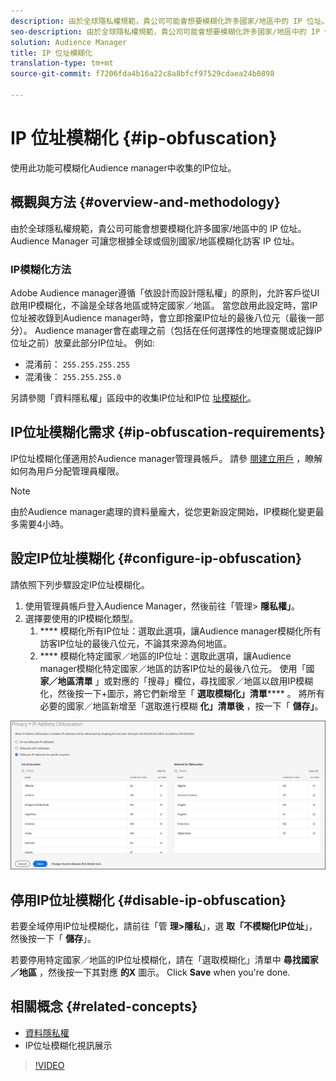 ```yaml
---
description: 由於全球隱私權規範，貴公司可能會想要模糊化許多國家/地區中的 IP 位址。Audience Manager 可讓您根據全球或個別國家/地區模糊化訪客 IP 位址。
seo-description: 由於全球隱私權規範，貴公司可能會想要模糊化許多國家/地區中的 IP 位址。Audience Manager 可讓您根據全球或個別國家/地區模糊化訪客 IP 位址。
solution: Audience Manager
title: IP 位址模糊化
translation-type: tm+mt
source-git-commit: f7206fda4b16a22c8a8bfcf97529cdaea24b0898

---
```



# IP 位址模糊化 {#ip-obfuscation}

使用此功能可模糊化Audience manager中收集的IP位址。

## 概觀與方法 {#overview-and-methodology}

由於全球隱私權規範，貴公司可能會想要模糊化許多國家/地區中的 IP 位址。Audience Manager 可讓您根據全球或個別國家/地區模糊化訪客 IP 位址。

### IP模糊化方法

Adobe Audience manager遵循「依設計而設計隱私權」的原則，允許客戶從UI啟用IP模糊化，不論是全球各地區或特定國家／地區。 當您啟用此設定時，當IP位址被收錄到Audience manager時，會立即捨棄IP位址的最後八位元（最後一部分）。 Audience manager會在處理之前（包括在任何選擇性的地理查閱或記錄IP位址之前）放棄此部分IP位址。 例如:

* 混淆前： `255.255.255.255`
* 混淆後： `255.255.255.0`

另請參閱「資料隱私權」區段中的收集IP位址和IP位 [址模糊化](/help/using/overview/data-security-and-privacy/data-privacy.md)。

## IP位址模糊化需求 {#ip-obfuscation-requirements}

IP位址模糊化僅適用於Audience manager管理員帳戶。 請參 [閱建立用戶](/help/using/features/administration/administration-overview.md#create-users) ，瞭解如何為用戶分配管理員權限。

>[!NOTE]
>
> 由於Audience manager處理的資料量龐大，從您更新設定開始，IP模糊化變更最多需要4小時。

## 設定IP位址模糊化 {#configure-ip-obfuscation}

請依照下列步驟設定IP位址模糊化。

1. 使用管理員帳戶登入Audience Manager，然後前往「管理&gt; **隱私權」**。
2. 選擇要使用的IP模糊化類型。
   1. **** 模糊化所有IP位址：選取此選項，讓Audience manager模糊化所有訪客IP位址的最後八位元，不論其來源為何地區。
   2. **** 模糊化特定國家／地區的IP位址：選取此選項，讓Audience manager模糊化特定國家／地區的訪客IP位址的最後八位元。 使用「國 **家／地區清單** 」或對應的「搜尋」欄位，尋找國家／地區以啟用IP模糊化，然後按一下+圖示，將它們新增至「 **選取模糊化」清單****** 。 將所有必要的國家／地區新增至「選取進行模糊 **化」清單後** ，按一下「 **儲存」**。

![](assets/ip-obfuscation.png)

## 停用IP位址模糊化 {#disable-ip-obfuscation}

若要全域停用IP位址模糊化，請前往「管 **理&gt;隱私**」，選 **取「不模糊化IP位址**」，然後按一下「 **儲存**」。

若要停用特定國家／地區的IP位址模糊化，請在「選取模糊化」清單中 **尋找國家／地區** ，然後按一下其對應 **的X** 圖示。 Click **Save** when you're done.

## 相關概念 {#related-concepts}

* [資料隱私權](/help/using/overview/data-security-and-privacy/data-privacy.md)
* IP位址模糊化視訊展示
>[!VIDEO](https://video.tv.adobe.com/v/27218/?captions=chi_hant)


